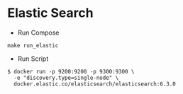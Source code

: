 # Elastic Search

- Run Compose

```shell
make run_elastic
```

- Run Script

```shell
$ docker run -p 9200:9200 -p 9300:9300 \
  -e "discovery.type=single-node" \
  docker.elastic.co/elasticsearch/elasticsearch:6.3.0
```